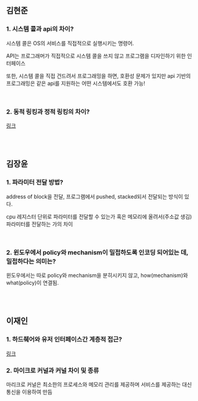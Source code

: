## 김현준
### 1. 시스템 콜과 api의 차이?
시스템 콜은 OS의 서비스를 직접적으로 실행시키는 명령어.

API는 프로그래머가 직접적으로 시스템 콜을 쓰지 않고 프로그램을 디자인하기 위한 인터페이스

또한, 시스템 콜을 직접 건드려서 프로그래밍을 하면, 호환성 문제가 있지만 api 기반의 프로그래밍은 같은 api를 지원하는 어떤 시스템에서도 호환 가능!

<br>

### 2. 동적 링킹과 정적 링킹의 차이?
[링크](https://live-everyday.tistory.com/69)

<br>
<br>

## 김장윤
### 1. 파라미터 전달 방법?
address of block을 전달, 프로그램에서 pushed, stacked되서 전달되는 방식이 있다.

cpu 레지스터 단위로 파라미터를 전달할 수 있는가 혹은 메모리에 올려서(주소값 생김) 파라미터를 전달하는 가의 차이

<br>

### 2. 윈도우에서 policy와 mechanism이 밀접하도록 인코딩 되어있는 데, 밀접하다는 의미는?
윈도우에서는 따로 policy와 mechanism을 분히시키지 않고, how(mechanism)와 what(policy)이 연결됨.

<br>
<br>

## 이재인
### 1. 하드췌어와 유저 인터페이스간 계층적 접근?
[링크](https://www.javatpoint.com/layered-structure-of-operating-system)

### 2. 마이크로 커널과 커널 차이 및 종류
마리크로 커널은 최소한의 프로세스와 메모리 관리를 제공하며 서비스를 제공하는 대신 통신을 이용하여 만듬
